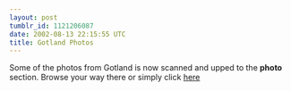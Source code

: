 ```yaml
---
layout: post
tumblr_id: 1121206087  
date: 2002-08-13 22:15:55 UTC
title: Gotland Photos
---
```


Some of the photos from Gotland is now scanned and upped to the <b>photo</b> section. Browse your way there or simply click <a href="http://flajm.com/rp12/?xo=photo/Journey_-_Gotland_020802/" target="_blank">here</a>
